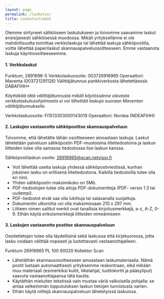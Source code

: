 ```yaml
---
layout: page
permalink: /laskutus/
title: Laskutustiedot
---
```


Olemme siirtyneet sähköiseen laskutukseen ja toivomme saavamme laskut ensisijaisesti sähköisessä muodossa.
Mikäli yrityksellänne ei ole mahdollisuutta toimittaa verkkolaskuja tai lähettää laskuja sähköpostilla, voitte lähettää
paperilaskut skannauspalveluosoitteeseen.
Emme vastaanota laskuja käyntiosoitteeseemme.


#### 1. Verkkolaskut

Funktum, 2691696-5
Verkkolaskuosoite: 003726916965
Operaattori: Maventa (003721291126)
Välittäjätunnus pankkiverkosta lähetettäessä: DABAFIHH*

_Käyttäkää tätä välittäjätunnusta mikäli käytössänne olevasta verkkolaskutusohjelmasta ei voi lähettää laskuja suoraan Maventan
välittäjätunnukselle._

Verkkolaskuosoite: FI1513303000143019
Operaattori: Nordea (NDEAFIHH)

#### 2. Laskujen vastaanotto sähköpostitse skannauspalveluun

Toivomme, että lähetätte tähän osoitteeseen ainoastaan laskuja.
Laskut lähetetään palveluun sähköpostin PDF-muotoisina liitetiedostoina ja laskun liitteiden tulee olla samassa
tiedostossa itse laskun kanssa.

Sähköpostilaskun osoite: 26916965@scan.netvisor.fi

- Voit lähettää useita laskuja yhdessä sähköpostiviestissä, kunhan jokainen lasku on erillisenä liitetiedostona. Kaikilla tiedostoilla tulee olla eri nimi.
- Yhden sähköpostin maksimikoko on 5Mb.
- PDF-tiedostojen tulee olla aitoja PDF-dokumentteja (PDF- versio 1.3 tai uudempi).
- PDF-tiedostot eivät saa olla lukittuja tai salasanalla suojattuja.
- Dokumentin ulkomitta voi olla maksimissaan 210 x 297 mm.
- Liitteen nimen sallitut merkit ovat tavallisia kirjoitusmerkkejä, a-z, A-Z, 0-9. Ethän käytä erikoismerkkejä liitteiden nimeämiseen


#### 3. Laskujen vastaanotto postitse skannauspalveluun

Osoitetietojen tulee olla täydellisinä sekä laskussa että kirjekuoressa, jotta lasku voidaan välittää nopeasti ja
luotettavasti vastaanottajalleen.

Funktum
26916965
PL 100
80020 Kollektor Scan

- Lähetäthän skannausosoitteeseen ainoastaan laskumateriaalia. Nämä postit luetaan automaattisesti yrityksemme reskontraan, eikä mikään muu materiaali (esimerkiksi kuitit, liikelahjat, luottokortit ja pääsyliput) saavuta vastaanottajaansa tätä kautta.
- Käytäthän mieluiten tekstissä vain mustaa väriä valkoisella pohjalla: se antaa selkeimmän lopputuloksen laskun tietojen tunnistusta varten.
- Ethän käytä niittejä skannauspalveluun lähetetyissä laskuissa.


